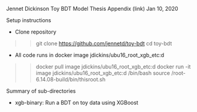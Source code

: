 Jennet Dickinson
Toy BDT Model
Thesis Appendix (link)
Jan 10, 2020

Setup instructions
* Clone repository
>> git clone https://github.com/jennetd/toy-bdt
>> cd toy-bdt

* All code runs in docker image jdickins/ubu16_root_xgb_etc:d
>> docker pull image jdickins/ubu16_root_xgb_etc:d
>> docker run -it image jdickins/ubu16_root_xgb_etc:d /bin/bash
>> source /root-6.14.08-build/bin/thisroot.sh

Summary of sub-directories
* xgb-binary: Run a BDT on toy data using XGBoost


